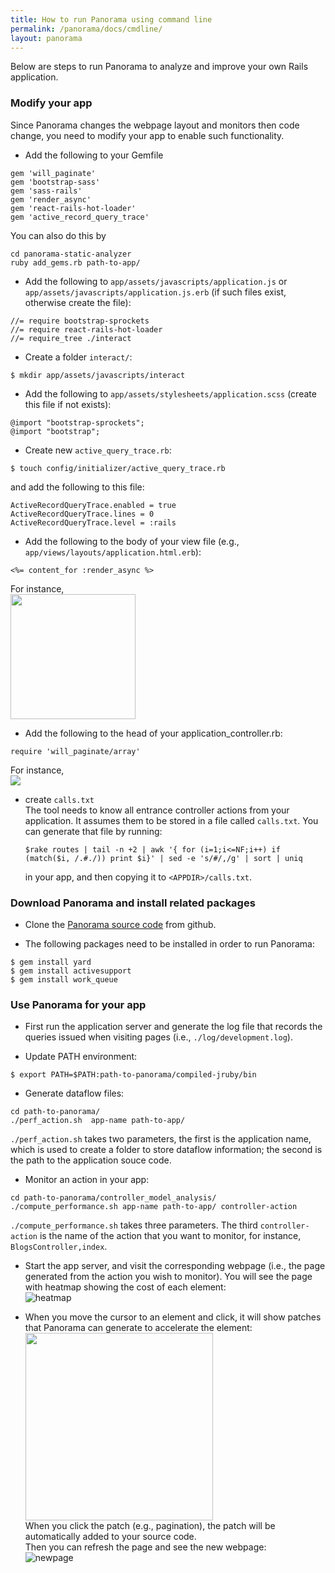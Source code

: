 ```yaml
---
title: How to run Panorama using command line 
permalink: /panorama/docs/cmdline/
layout: panorama 
---
```


<div class="container" markdown="1">
<div class="row" markdown="1">
<div class="col-md-12" markdown="1">

Below are steps to run Panorama to analyze and improve your own Rails application.

### Modify your app
Since Panorama changes the webpage layout and monitors then code change, you need to modify your app to enable such functionality.

* Add the following to your Gemfile
```
gem 'will_paginate'
gem 'bootstrap-sass'
gem 'sass-rails'
gem 'render_async'
gem 'react-rails-hot-loader'
gem 'active_record_query_trace'
```
You can also do this by
```
cd panorama-static-analyzer
ruby add_gems.rb path-to-app/
```

* Add the following to `app/assets/javascripts/application.js` or `app/assets/javascripts/application.js.erb` (if such files exist, otherwise create the file):
```
//= require bootstrap-sprockets
//= require react-rails-hot-loader  
//= require_tree ./interact
```

* Create a folder `interact/`:
```
$ mkdir app/assets/javascripts/interact
```

* Add the following to `app/assets/stylesheets/application.scss` (create this file if not exists):
```
@import "bootstrap-sprockets";
@import "bootstrap";
```

* Create new `active_query_trace.rb`:
```
$ touch config/initializer/active_query_trace.rb
```
and add the following to this file:
```
ActiveRecordQueryTrace.enabled = true
ActiveRecordQueryTrace.lines = 0
ActiveRecordQueryTrace.level = :rails
``` 

* Add the following to the body of your view file (e.g., `app/views/layouts/application.html.erb`):
```
<%= content_for :render_async %>
```
For instance,<br/>
<img src="../../screenshots/contentfor.png" width="200"><br/>

* Add the following to the head of your application_controller.rb:
```
require 'will_paginate/array'
```
For instance,<br/>
<img src="../../screenshots/application_controller.png"><br/>

* create `calls.txt`<br/>
The tool needs to know all entrance controller actions from your application. It assumes them to be stored in a file called `calls.txt`. You can generate that file by running:
  ```
  $rake routes | tail -n +2 | awk '{ for (i=1;i<=NF;i++) if (match($i, /.#./)) print $i}' | sed -e 's/#/,/g' | sort | uniq
  ```
  in your app, and then copying it to `<APPDIR>/calls.txt`.

### Download Panorama and install related packages
* Clone the [Panorama source code](https://github.com/hyperloop-rails) from github.

* The following packages need to be installed in order to run Panorama:
```
$ gem install yard
$ gem install activesupport
$ gem install work_queue
```

### Use Panorama for your app
* First run the application server and generate the log file that records the queries issued when visiting pages (i.e., `./log/development.log`).

* Update PATH environment:
```
$ export PATH=$PATH:path-to-panorama/compiled-jruby/bin
```

* Generate dataflow files:
```
cd path-to-panorama/
./perf_action.sh  app-name path-to-app/
```
`./perf_action.sh` takes two parameters, the first is the application name, which is used to create a folder to store dataflow information; the second is the path to the application souce code.

* Monitor an action in your app:
```
cd path-to-panorama/controller_model_analysis/
./compute_performance.sh app-name path-to-app/ controller-action
```
`./compute_performance.sh` takes three parameters. The third `controller-action` is the name of the action that you want to monitor, for instance, `BlogsController,index`.

* Start the app server, and visit the corresponding webpage (i.e., the page generated from the action you wish to monitor).
You will see the page with heatmap showing the cost of each element:<br/>
![heatmap](../../screenshots/heatmap.png)<br/>

* When you move the cursor to an element and click, it will show patches that Panorama can generate to accelerate the element:<br/>
<img src="../../screenshots/choices2.png" width="300"><br/>
When you click the patch (e.g., pagination), the patch will be automatically added to your source code.<br/>
Then you can refresh the page and see the new webpage:<br/>
![newpage](../../screenshots/newpage.png)<br/>

</div>
</div>
</div>
